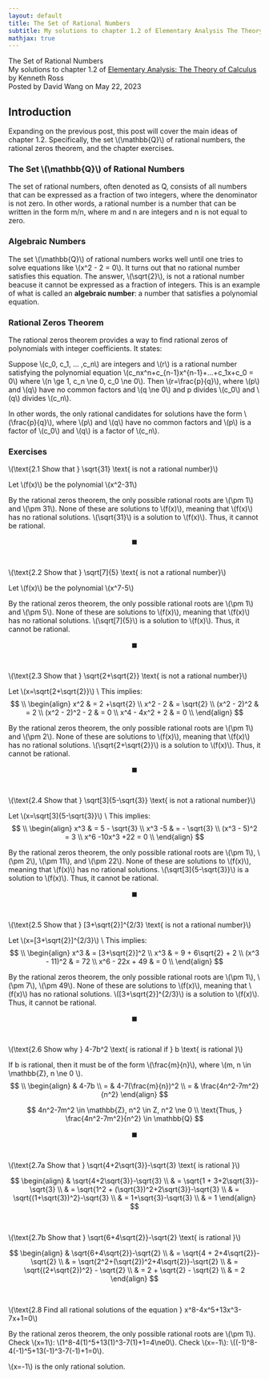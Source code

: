 ```yaml
---
layout: default
title: The Set of Rational Numbers 
subtitle: My solutions to chapter 1.2 of Elementary Analysis The Theory of Calculus by Kenneth Ross
mathjax: true
---
```


<script type="text/javascript" async src='https://cdnjs.cloudflare.com/ajax/libs/mathjax/2.7.2/MathJax.js?config=TeX-MML-AM_CHTML'></script>

<script type="text/x-mathjax-config">
  MathJax.Hub.Config({ TeX: { extensions: ["color.js"] }});
</script>

<div markdown="1" class="container">

<div class="postTitle"> The Set of Rational Numbers </div>
<div class="desc"> My solutions to chapter 1.2 of <u>Elementary Analysis: The Theory of Calculus</u> by Kenneth Ross </div>

<div class="postDate"> Posted by David Wang on May 22, 2023 </div>

## Introduction

Expanding on the previous post, this post will cover the main ideas of chapter 1.2. Specifically, the set \\(\mathbb{Q}\\) of rational numbers, the rational zeros theorem, and the chapter exercises. 

### The Set \\(\mathbb{Q}\\) of Rational Numbers

The set of rational numbers, often denoted as Q, consists of all numbers that can be expressed as a fraction of two integers, where the denominator is not zero. In other words, a rational number is a number that can be written in the form m/n, where m and n are integers and n is not equal to zero.

### Algebraic Numbers

The set \\(\mathbb{Q}\\) of rational numbers works well until one tries to solve equations like \\(x^2 - 2 = 0\\). It turns out that no rational number satisfies this equation. The answer, \\(\sqrt{2}\\), is not a rational number beacuse it cannot be expressed as a fraction of integers. This is an example of what is called an **algebraic number**: a number that satisfies a polynomial equation.  

### Rational Zeros Theorem

The rational zeros theorem provides a way to find rational zeros of polynomials with integer coefficients. It states:

Suppose \\(c_0, c_1, ... ,c_n\\) are integers and \\(r\\) is a rational number satisfying the polynomial equation \\(c_nx^n+c_{n-1}x^{n-1}+...+c_1x+c_0 = 0\\) where \\(n \ge 1, c_n \ne 0, c_0 \ne 0\\). Then \\(r=\frac{p}{q}\\), where \\(p\\) and \\(q\\) have no common factors and \\(q \ne 0\\) and p divides \\(c_0\\) and \\(q\\) divides \\(c_n\\).

In other words, the only rational candidates for solutions have the form \\(\frac{p}{q}\\), where \\(p\\) and \\(q\\) have no common factors and \\(p\\) is a factor of \\(c_0\\) and \\(q\\) is a factor of \\(c_n\\).

### Exercises

\\(\text{2.1 Show that } \sqrt{31} \text{ is not a rational number}\\)

Let \\(f(x)\\) be the polynomial \\(x^2-31\\)

By the rational zeros theorem, the only possible rational roots are \\(\pm 1\\) and \\(\pm 31\\). None of these are solutions to \\(f(x)\\), meaning that \\(f(x)\\) has no rational solutions. \\(\sqrt{31}\\) is a solution to \\(f(x)\\). Thus, it cannot be rational. 

$$ \blacksquare $$

<br>

\\(\text{2.2 Show that } \sqrt[7]{5} \text{ is not a rational number}\\)

Let \\(f(x)\\) be the polynomial \\(x^7-5\\)

By the rational zeros theorem, the only possible rational roots are \\(\pm 1\\) and \\(\pm 5\\). None of these are solutions to \\(f(x)\\), meaning that \\(f(x)\\) has no rational solutions. \\(\sqrt[7]{5}\\) is a solution to \\(f(x)\\). Thus, it cannot be rational. 

$$ \blacksquare $$

<br>

\\(\text{2.3 Show that } \sqrt{2+\sqrt{2}} \text{ is not a rational number}\\)

Let \\(x=\sqrt{2+\sqrt{2}}\\) \\
This implies:
$$
\\
\begin{align}
x^2 & = 2 +\sqrt{2} \\
x^2 - 2 & = \sqrt{2} \\ 
(x^2 - 2)^2 & = 2 \\
(x^2 - 2)^2 - 2 & = 0 \\
x^4 - 4x^2 + 2 & = 0 \\
\end{align}
$$

By the rational zeros theorem, the only possible rational roots are \\(\pm 1\\) and \\(\pm 2\\). None of these are solutions to \\(f(x)\\), meaning that \\(f(x)\\) has no rational solutions. \\(\sqrt{2+\sqrt{2}}\\) is a solution to \\(f(x)\\). Thus, it cannot be rational. 

$$ \blacksquare $$

<br>

\\(\text{2.4 Show that } \sqrt[3]{5-\sqrt{3}} \text{ is not a rational number}\\)

Let \\(x=\sqrt[3]{5-\sqrt{3}}\\) \\
This implies:
$$
\\
\begin{align}
x^3 & = 5 - \sqrt{3} \\ 
x^3 -5 & = - \sqrt{3} \\
(x^3 - 5)^2 = 3 \\
x^6 -10x^3 +22 = 0 \\
\end{align}
$$

By the rational zeros theorem, the only possible rational roots are \\(\pm 1\\), \\(\pm 2\\), \\(\pm 11\\), and \\(\pm 22\\). None of these are solutions to \\(f(x)\\), meaning that \\(f(x)\\) has no rational solutions. \\(\sqrt[3]{5-\sqrt{3}}\\) is a solution to \\(f(x)\\). Thus, it cannot be rational. 

$$ \blacksquare $$

<br>

\\(\text{2.5 Show that } [3+\sqrt{2}]^{2/3} \text{ is not a rational number}\\)

Let \\(x=[3+\sqrt{2}]^{2/3}\\) \\
This implies:
$$
\\
\begin{align}
x^3 & = [3+\sqrt{2}]^2 \\
x^3 & = 9 + 6\sqrt{2} + 2 \\ 
(x^3 - 11)^2 & = 72 \\ 
x^6 - 22x + 49 & = 0 \\
\end{align}
$$

By the rational zeros theorem, the only possible rational roots are \\(\pm 1\\), \\(\pm 7\\), \\(\pm 49\\). None of these are solutions to \\(f(x)\\), meaning that \\(f(x)\\) has no rational solutions. \\([3+\sqrt{2}]^{2/3}\\) is a solution to \\(f(x)\\). Thus, it cannot be rational. 

$$ \blacksquare $$

<br>

\\(\text{2.6 Show why } 4-7b^2 \text{ is rational if } b \text{ is rational }\\)

If b is rational, then it must be of the form \\(\frac{m}{n}\\), where \\(m, n \in \mathbb{Z}, n \ne 0 \\).
$$
\\
\begin{align}
& 4-7b \\
= & 4-7(\frac{m}{n})^2 \\
= & \frac{4n^2-7m^2}{n^2}
\end{align}
$$

$$
4n^2-7m^2 \in \mathbb{Z}, n^2 \in Z, n^2 \ne 0 \\
\text{Thus, } \frac{4n^2-7m^2}{n^2} \in \mathbb{Q}
$$

$$
\blacksquare
$$

<br>

\\(\text{2.7a Show that } \sqrt{4+2\sqrt{3}}-\sqrt{3} \text{ is rational }\\)

$$
\begin{align}
& \sqrt{4+2\sqrt{3}}-\sqrt{3} \\
& = \sqrt{1 + 3+2\sqrt{3}}-\sqrt{3} \\
& = \sqrt{1^2 + (\sqrt{3})^2+2\sqrt{3}}-\sqrt{3} \\ 
& = \sqrt{(1+\sqrt{3})^2}-\sqrt{3} \\
& = 1+\sqrt{3}-\sqrt{3} \\
& = 1 
\end{align}
$$


<br>

\\(\text{2.7b Show that } \sqrt{6+4\sqrt{2}}-\sqrt{2} \text{ is rational }\\)

$$
\begin{align}
& \sqrt{6+4\sqrt{2}}-\sqrt{2} \\
& = \sqrt{4 + 2+4\sqrt{2}}-\sqrt{2} \\
& = \sqrt{2^2+(\sqrt{2})^2+4\sqrt{2}}-\sqrt{2} \\
& = \sqrt{(2+\sqrt{2})^2} - \sqrt{2} \\ 
& = 2 + \sqrt{2} - \sqrt{2} \\ 
& = 2
\end{align}
$$

<br>

\\(\text{2.8 Find all rational solutions of the equation } x^8-4x^5+13x^3-7x+1=0\\)

By the rational zeros theorem, the only possible rational roots are \\(\pm 1\\). Check \\(x=1\\):
\\(1^8-4(1)^5+13(1)^3-7(1)+1=4\ne0\\). Check \\(x=-1\\): \\((-1)^8-4(-1)^5+13(-1)^3-7(-1)+1=0\\). 

\\(x=-1\\) is the only rational solution.

<br>